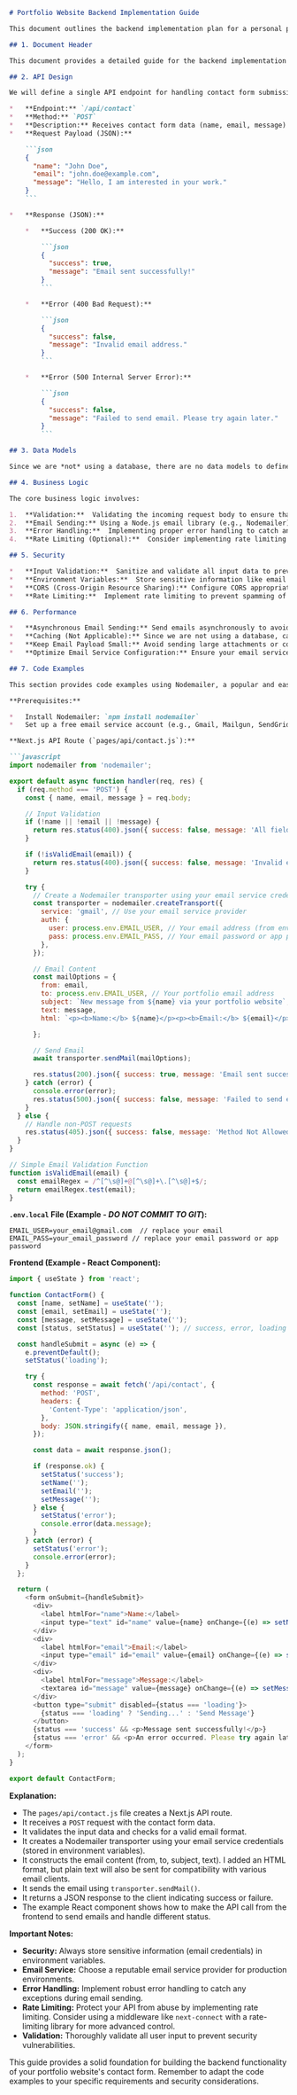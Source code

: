 ```markdown
# Portfolio Website Backend Implementation Guide

This document outlines the backend implementation plan for a personal portfolio website built with Next.js.  Since the project specifications explicitly state "no database used fully website frontend only mailing contact us part," this guide primarily focuses on the backend API needed to handle the contact form submission and email sending functionality.  All other portfolio content will be handled on the frontend with Next.js components and statically defined data.

## 1. Document Header

This document provides a detailed guide for the backend implementation of the contact form functionality for a portfolio website. It leverages Next.js API routes for handling form submissions and utilizes a free email service library for sending emails. The focus is on simplicity, security, and performance.

## 2. API Design

We will define a single API endpoint for handling contact form submissions.

*   **Endpoint:** `/api/contact`
*   **Method:** `POST`
*   **Description:** Receives contact form data (name, email, message) and sends an email to the portfolio owner.
*   **Request Payload (JSON):**

    ```json
    {
      "name": "John Doe",
      "email": "john.doe@example.com",
      "message": "Hello, I am interested in your work."
    }
    ```

*   **Response (JSON):**

    *   **Success (200 OK):**

        ```json
        {
          "success": true,
          "message": "Email sent successfully!"
        }
        ```

    *   **Error (400 Bad Request):**

        ```json
        {
          "success": false,
          "message": "Invalid email address."
        }
        ```

    *   **Error (500 Internal Server Error):**

        ```json
        {
          "success": false,
          "message": "Failed to send email. Please try again later."
        }
        ```

## 3. Data Models

Since we are *not* using a database, there are no data models to define. The data received from the contact form is transient and only exists for the duration of the API request.

## 4. Business Logic

The core business logic involves:

1.  **Validation:**  Validating the incoming request body to ensure that `name`, `email`, and `message` are present and that the `email` is in a valid format.
2.  **Email Sending:** Using a Node.js email library (e.g., Nodemailer) to send an email to the portfolio owner with the data submitted in the contact form.
3.  **Error Handling:**  Implementing proper error handling to catch any exceptions during email sending and return appropriate error responses to the client.
4.  **Rate Limiting (Optional):**  Consider implementing rate limiting to prevent abuse of the contact form.

## 5. Security

*   **Input Validation:**  Sanitize and validate all input data to prevent injection attacks (e.g., cross-site scripting (XSS) or email header injection).  Specifically, escape any HTML entities in the `message` field.
*   **Environment Variables:**  Store sensitive information like email credentials (email address, password/API key) in environment variables.  Do *not* hardcode them into the code.
*   **CORS (Cross-Origin Resource Sharing):** Configure CORS appropriately to only allow requests from the portfolio website's domain. This can be handled within your Next.js configuration ( `next.config.js`).
*   **Rate Limiting:**  Implement rate limiting to prevent spamming of the contact form. This can be done using a middleware or a dedicated rate-limiting library.

## 6. Performance

*   **Asynchronous Email Sending:** Send emails asynchronously to avoid blocking the main thread and slowing down the API response. Use `async/await` in combination with `Promise.resolve()` or a dedicated queueing system for more complex scenarios.
*   **Caching (Not Applicable):** Since we are not using a database, caching is not directly applicable to this specific backend functionality.
*   **Keep Email Payload Small:** Avoid sending large attachments or complex HTML structures in the email body unless absolutely necessary.
*   **Optimize Email Service Configuration:** Ensure your email service provider (e.g., SendGrid, Mailgun) is configured for optimal deliverability.

## 7. Code Examples

This section provides code examples using Nodemailer, a popular and easy-to-integrate Node.js library for sending emails.

**Prerequisites:**

*   Install Nodemailer: `npm install nodemailer`
*   Set up a free email service account (e.g., Gmail, Mailgun, SendGrid).  *Important*: If using Gmail, you may need to enable "Less secure app access" (which is generally *not* recommended) or use an App Password. For production environments, dedicated transactional email services (Mailgun, SendGrid, etc.) are highly recommended.

**Next.js API Route (`pages/api/contact.js`):**

```javascript
import nodemailer from 'nodemailer';

export default async function handler(req, res) {
  if (req.method === 'POST') {
    const { name, email, message } = req.body;

    // Input Validation
    if (!name || !email || !message) {
      return res.status(400).json({ success: false, message: 'All fields are required.' });
    }

    if (!isValidEmail(email)) {
      return res.status(400).json({ success: false, message: 'Invalid email address.' });
    }

    try {
      // Create a Nodemailer transporter using your email service credentials
      const transporter = nodemailer.createTransport({
        service: 'gmail', // Use your email service provider
        auth: {
          user: process.env.EMAIL_USER, // Your email address (from environment variable)
          pass: process.env.EMAIL_PASS, // Your email password or app password (from environment variable)
        },
      });

      // Email Content
      const mailOptions = {
        from: email,
        to: process.env.EMAIL_USER, // Your portfolio email address
        subject: `New message from ${name} via your portfolio website`,
        text: message,
        html: `<p><b>Name:</b> ${name}</p><p><b>Email:</b> ${email}</p><p><b>Message:</b> ${message}</p>`, //Added HTML template for better formating

      };

      // Send Email
      await transporter.sendMail(mailOptions);

      res.status(200).json({ success: true, message: 'Email sent successfully!' });
    } catch (error) {
      console.error(error);
      res.status(500).json({ success: false, message: 'Failed to send email. Please try again later.' });
    }
  } else {
    // Handle non-POST requests
    res.status(405).json({ success: false, message: 'Method Not Allowed' });
  }
}

// Simple Email Validation Function
function isValidEmail(email) {
  const emailRegex = /^[^\s@]+@[^\s@]+\.[^\s@]+$/;
  return emailRegex.test(email);
}
```

**`.env.local` File (Example - *DO NOT COMMIT TO GIT*):**

```
EMAIL_USER=your_email@gmail.com  // replace your email
EMAIL_PASS=your_email_password // replace your email password or app password
```

**Frontend (Example - React Component):**

```javascript
import { useState } from 'react';

function ContactForm() {
  const [name, setName] = useState('');
  const [email, setEmail] = useState('');
  const [message, setMessage] = useState('');
  const [status, setStatus] = useState(''); // success, error, loading

  const handleSubmit = async (e) => {
    e.preventDefault();
    setStatus('loading');

    try {
      const response = await fetch('/api/contact', {
        method: 'POST',
        headers: {
          'Content-Type': 'application/json',
        },
        body: JSON.stringify({ name, email, message }),
      });

      const data = await response.json();

      if (response.ok) {
        setStatus('success');
        setName('');
        setEmail('');
        setMessage('');
      } else {
        setStatus('error');
        console.error(data.message);
      }
    } catch (error) {
      setStatus('error');
      console.error(error);
    }
  };

  return (
    <form onSubmit={handleSubmit}>
      <div>
        <label htmlFor="name">Name:</label>
        <input type="text" id="name" value={name} onChange={(e) => setName(e.target.value)} required />
      </div>
      <div>
        <label htmlFor="email">Email:</label>
        <input type="email" id="email" value={email} onChange={(e) => setEmail(e.target.value)} required />
      </div>
      <div>
        <label htmlFor="message">Message:</label>
        <textarea id="message" value={message} onChange={(e) => setMessage(e.target.value)} required />
      </div>
      <button type="submit" disabled={status === 'loading'}>
        {status === 'loading' ? 'Sending...' : 'Send Message'}
      </button>
      {status === 'success' && <p>Message sent successfully!</p>}
      {status === 'error' && <p>An error occurred. Please try again later.</p>}
    </form>
  );
}

export default ContactForm;
```

**Explanation:**

*   The `pages/api/contact.js` file creates a Next.js API route.
*   It receives a `POST` request with the contact form data.
*   It validates the input data and checks for a valid email format.
*   It creates a Nodemailer transporter using your email service credentials (stored in environment variables).
*   It constructs the email content (from, to, subject, text).  I added an HTML format, but plain text will also be sent for compatibility with various email clients.
*   It sends the email using `transporter.sendMail()`.
*   It returns a JSON response to the client indicating success or failure.
*   The example React component shows how to make the API call from the frontend to send emails and handle different status.

**Important Notes:**

*   **Security:** Always store sensitive information (email credentials) in environment variables.
*   **Email Service:**  Choose a reputable email service provider for production environments.
*   **Error Handling:**  Implement robust error handling to catch any exceptions during email sending.
*   **Rate Limiting:**  Protect your API from abuse by implementing rate limiting.  Consider using a middleware like `next-connect` with a rate-limiting library for more advanced control.
*   **Validation:**  Thoroughly validate all user input to prevent security vulnerabilities.

This guide provides a solid foundation for building the backend functionality of your portfolio website's contact form. Remember to adapt the code examples to your specific requirements and security considerations.
```
